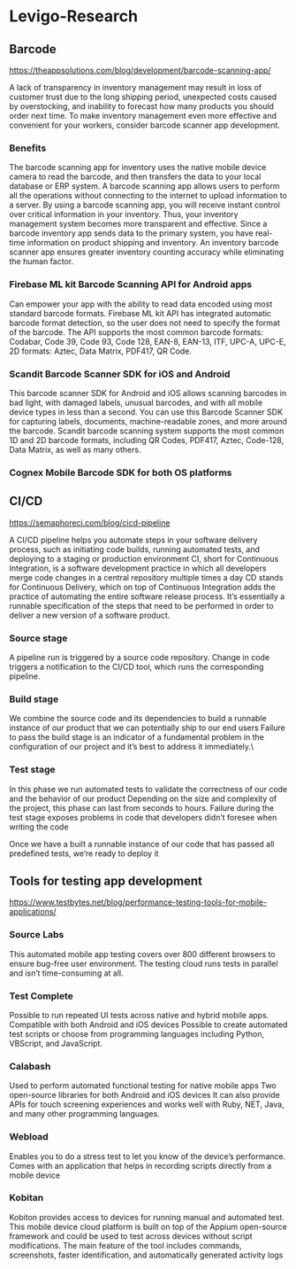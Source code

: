 # Levigo-Research
## Barcode
https://theappsolutions.com/blog/development/barcode-scanning-app/

A lack of transparency in inventory management may result in loss of customer trust due to the long shipping period, unexpected costs caused by overstocking, and inability to forecast how many products you should order next time.
To make inventory management even more effective and convenient for your workers, consider barcode scanner app development. 
### Benefits
The barcode scanning app for inventory uses the native mobile device camera to read the barcode, and then transfers the data to your local database or ERP system.
A barcode scanning app allows users to perform all the operations without connecting to the internet to upload information to a server.
By using a barcode scanning app, you will receive instant control over critical information in your inventory. Thus, your inventory management system becomes more transparent and effective. 
Since a barcode inventory app sends data to the primary system, you have real-time information on product shipping and inventory.
An inventory barcode scanner app ensures greater inventory counting accuracy while eliminating the human factor.
### Firebase ML kit Barcode Scanning API for Android apps
Can empower your app with the ability to read data encoded using most standard barcode formats. 
Firebase ML kit API has integrated automatic barcode format detection, so the user does not need to specify the format of the barcode. 
The API supports the most common barcode formats: Codabar, Code 39, Code 93, Code 128, EAN-8, EAN-13, ITF, UPC-A, UPC-E, 2D formats: Aztec, Data Matrix, PDF417, QR Code.
### Scandit Barcode Scanner SDK for iOS and Android
This barcode scanner SDK for Android and iOS allows scanning barcodes in  bad light, with damaged labels, unusual barcodes, and with all mobile device types in less than a second.
You can use this Barcode Scanner SDK for capturing labels, documents, machine-readable zones, and more around the barcode. 
Scandit barcode scanning system supports the most common 1D and 2D barcode formats, including QR Codes, PDF417, Aztec, Code-128, Data Matrix, as well as many others.
### Cognex Mobile Barcode SDK for both OS platforms

## CI/CD
https://semaphoreci.com/blog/cicd-pipeline

A CI/CD pipeline helps you automate steps in your software delivery process, such as initiating code builds, running automated tests, and deploying to a staging or production environment
CI, short for Continuous Integration, is a software development practice in which all developers merge code changes in a central repository multiple times a day
CD stands for Continuous Delivery, which on top of Continuous Integration adds the practice of automating the entire software release process.
It’s essentially a runnable specification of the steps that need to be performed in order to deliver a new version of a software product.
### Source stage
A pipeline run is triggered by a source code repository.
Change in code triggers a notification to the CI/CD tool, which runs the corresponding pipeline.
### Build stage
We combine the source code and its dependencies to build a runnable instance of our product that we can potentially ship to our end users
Failure to pass the build stage is an indicator of a fundamental problem in the configuration of our project and it’s best to address it immediately.\
### Test stage
In this phase we run automated tests to validate the correctness of our code and the behavior of our product
Depending on the size and complexity of the project, this phase can last from seconds to hours.
Failure during the test stage exposes problems in code that developers didn’t foresee when writing the code

Once we have a built a runnable instance of our code that has passed all predefined tests, we’re ready to deploy it

## Tools for testing app development
https://www.testbytes.net/blog/performance-testing-tools-for-mobile-applications/

### Source Labs
This automated mobile app testing covers over 800 different browsers to ensure bug-free user environment.
The testing cloud runs tests in parallel and isn’t time-consuming at all.
### Test Complete
Possible to run repeated UI tests across native and hybrid mobile apps. 
Compatible with both Android and iOS devices
Possible to create automated test scripts or choose from programming languages including Python, VBScript, and JavaScript.
### Calabash
Used to perform automated functional testing for native mobile apps
Two open-source libraries for both Android and iOS devices
It can also provide APIs for touch screening experiences and works well with Ruby, NET, Java, and many other programming languages.
### Webload
Enables you to do a stress test to let you know of the device’s performance. 
Comes with an application that helps in recording scripts directly from a mobile device
### Kobitan
Kobiton provides access to devices for running manual and automated test. 
This mobile device cloud platform is built on top of the Appium open-source framework and could be used to test across devices without script modifications.
The main feature of the tool includes commands, screenshots, faster identification, and automatically generated activity logs
